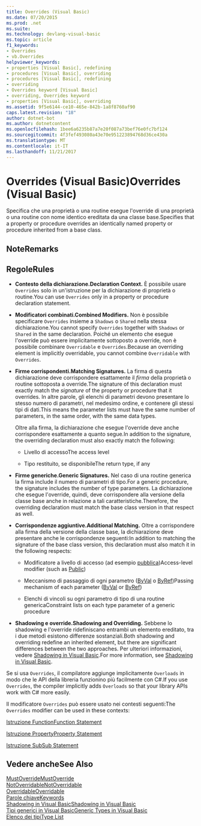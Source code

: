 ```yaml
---
title: Overrides (Visual Basic)
ms.date: 07/20/2015
ms.prod: .net
ms.suite: 
ms.technology: devlang-visual-basic
ms.topic: article
f1_keywords:
- Overrides
- vb.Overrides
helpviewer_keywords:
- properties [Visual Basic], redefining
- procedures [Visual Basic], overriding
- procedures [Visual Basic], redefining
- overriding
- Overrides keyword [Visual Basic]
- overriding, Overrides keyword
- properties [Visual Basic], overriding
ms.assetid: 9f5e6144-ce10-465e-842b-1a8f8760af90
caps.latest.revision: "18"
author: dotnet-bot
ms.author: dotnetcontent
ms.openlocfilehash: 1bee6a6235b87a7e20f087a73bef76e0fc7bf124
ms.sourcegitcommit: 4f3fef493080a43e70e951223894768d36ce430a
ms.translationtype: MT
ms.contentlocale: it-IT
ms.lasthandoff: 11/21/2017
---
```

# <a name="overrides-visual-basic"></a><span data-ttu-id="9beee-102">Overrides (Visual Basic)</span><span class="sxs-lookup"><span data-stu-id="9beee-102">Overrides (Visual Basic)</span></span>
<span data-ttu-id="9beee-103">Specifica che una proprietà o una routine esegue l'override di una proprietà o una routine con nome identico ereditata da una classe base.</span><span class="sxs-lookup"><span data-stu-id="9beee-103">Specifies that a property or procedure overrides an identically named property or procedure inherited from a base class.</span></span>  
  
## <a name="remarks"></a><span data-ttu-id="9beee-104">Note</span><span class="sxs-lookup"><span data-stu-id="9beee-104">Remarks</span></span>  
  
## <a name="rules"></a><span data-ttu-id="9beee-105">Regole</span><span class="sxs-lookup"><span data-stu-id="9beee-105">Rules</span></span>  
  
-   <span data-ttu-id="9beee-106">**Contesto della dichiarazione.**</span><span class="sxs-lookup"><span data-stu-id="9beee-106">**Declaration Context.**</span></span> <span data-ttu-id="9beee-107">È possibile usare `Overrides` solo in un'istruzione per la dichiarazione di proprietà o routine.</span><span class="sxs-lookup"><span data-stu-id="9beee-107">You can use `Overrides` only in a property or procedure declaration statement.</span></span>  
  
-   <span data-ttu-id="9beee-108">**Modificatori combinati.**</span><span class="sxs-lookup"><span data-stu-id="9beee-108">**Combined Modifiers.**</span></span> <span data-ttu-id="9beee-109">Non è possibile specificare `Overrides` insieme a `Shadows` o `Shared` nella stessa dichiarazione.</span><span class="sxs-lookup"><span data-stu-id="9beee-109">You cannot specify `Overrides` together with `Shadows` or `Shared` in the same declaration.</span></span> <span data-ttu-id="9beee-110">Poiché un elemento che esegue l'override può essere implicitamente sottoposto a override, non è possibile combinare `Overridable` e `Overrides`.</span><span class="sxs-lookup"><span data-stu-id="9beee-110">Because an overriding element is implicitly overridable, you cannot combine `Overridable` with `Overrides`.</span></span>  
  
-   <span data-ttu-id="9beee-111">**Firme corrispondenti.**</span><span class="sxs-lookup"><span data-stu-id="9beee-111">**Matching Signatures.**</span></span> <span data-ttu-id="9beee-112">La firma di questa dichiarazione deve corrispondere esattamente il *firma* della proprietà o routine sottoposta a override.</span><span class="sxs-lookup"><span data-stu-id="9beee-112">The signature of this declaration must exactly match the *signature* of the property or procedure that it overrides.</span></span> <span data-ttu-id="9beee-113">In altre parole, gli elenchi di parametri devono presentare lo stesso numero di parametri, nel medesimo ordine, e contenere gli stessi tipi di dati.</span><span class="sxs-lookup"><span data-stu-id="9beee-113">This means the parameter lists must have the same number of parameters, in the same order, with the same data types.</span></span>  
  
     <span data-ttu-id="9beee-114">Oltre alla firma, la dichiarazione che esegue l'override deve anche corrispondere esattamente a quanto segue.</span><span class="sxs-lookup"><span data-stu-id="9beee-114">In addition to the signature, the overriding declaration must also exactly match the following:</span></span>  
  
    -   <span data-ttu-id="9beee-115">Livello di accesso</span><span class="sxs-lookup"><span data-stu-id="9beee-115">The access level</span></span>  
  
    -   <span data-ttu-id="9beee-116">Tipo restituito, se disponibile</span><span class="sxs-lookup"><span data-stu-id="9beee-116">The return type, if any</span></span>  
  
-   <span data-ttu-id="9beee-117">**Firme generiche.**</span><span class="sxs-lookup"><span data-stu-id="9beee-117">**Generic Signatures.**</span></span> <span data-ttu-id="9beee-118">Nel caso di una routine generica la firma include il numero di parametri di tipo.</span><span class="sxs-lookup"><span data-stu-id="9beee-118">For a generic procedure, the signature includes the number of type parameters.</span></span> <span data-ttu-id="9beee-119">La dichiarazione che esegue l'override, quindi, deve corrispondere alla versione della classe base anche in relazione a tali caratteristiche.</span><span class="sxs-lookup"><span data-stu-id="9beee-119">Therefore, the overriding declaration must match the base class version in that respect as well.</span></span>  
  
-   <span data-ttu-id="9beee-120">**Corrispondenze aggiuntive.**</span><span class="sxs-lookup"><span data-stu-id="9beee-120">**Additional Matching.**</span></span> <span data-ttu-id="9beee-121">Oltre a corrispondere alla firma della versione della classe base, la dichiarazione deve presentare anche le corrispondenze seguenti:</span><span class="sxs-lookup"><span data-stu-id="9beee-121">In addition to matching the signature of the base class version, this declaration must also match it in the following respects:</span></span>  
  
    -   <span data-ttu-id="9beee-122">Modificatore a livello di accesso (ad esempio [pubblica](../../../visual-basic/language-reference/modifiers/public.md))</span><span class="sxs-lookup"><span data-stu-id="9beee-122">Access-level modifier (such as [Public](../../../visual-basic/language-reference/modifiers/public.md))</span></span>  
  
    -   <span data-ttu-id="9beee-123">Meccanismo di passaggio di ogni parametro ([ByVal](../../../visual-basic/language-reference/modifiers/byval.md) o [ByRef](../../../visual-basic/language-reference/modifiers/byref.md))</span><span class="sxs-lookup"><span data-stu-id="9beee-123">Passing mechanism of each parameter ([ByVal](../../../visual-basic/language-reference/modifiers/byval.md) or [ByRef](../../../visual-basic/language-reference/modifiers/byref.md))</span></span>  
  
    -   <span data-ttu-id="9beee-124">Elenchi di vincoli su ogni parametro di tipo di una routine generica</span><span class="sxs-lookup"><span data-stu-id="9beee-124">Constraint lists on each type parameter of a generic procedure</span></span>  
  
-   <span data-ttu-id="9beee-125">**Shadowing e override.**</span><span class="sxs-lookup"><span data-stu-id="9beee-125">**Shadowing and Overriding.**</span></span> <span data-ttu-id="9beee-126">Sebbene lo shadowing e l'override ridefiniscano entrambi un elemento ereditato, tra i due metodi esistono differenze sostanziali.</span><span class="sxs-lookup"><span data-stu-id="9beee-126">Both shadowing and overriding redefine an inherited element, but there are significant differences between the two approaches.</span></span> <span data-ttu-id="9beee-127">Per ulteriori informazioni, vedere [Shadowing in Visual Basic](../../../visual-basic/programming-guide/language-features/declared-elements/shadowing.md).</span><span class="sxs-lookup"><span data-stu-id="9beee-127">For more information, see [Shadowing in Visual Basic](../../../visual-basic/programming-guide/language-features/declared-elements/shadowing.md).</span></span>  
  
 <span data-ttu-id="9beee-128">Se si usa `Overrides`, il compilatore aggiunge implicitamente `Overloads` in modo che le API della libreria funzionino più facilmente con C#.</span><span class="sxs-lookup"><span data-stu-id="9beee-128">If you use `Overrides`, the compiler implicitly adds `Overloads` so that your library APIs work with C# more easily.</span></span>  
  
 <span data-ttu-id="9beee-129">Il modificatore `Overrides` può essere usato nei contesti seguenti:</span><span class="sxs-lookup"><span data-stu-id="9beee-129">The `Overrides` modifier can be used in these contexts:</span></span>  
  
 [<span data-ttu-id="9beee-130">Istruzione Function</span><span class="sxs-lookup"><span data-stu-id="9beee-130">Function Statement</span></span>](../../../visual-basic/language-reference/statements/function-statement.md)  
  
 [<span data-ttu-id="9beee-131">Istruzione Property</span><span class="sxs-lookup"><span data-stu-id="9beee-131">Property Statement</span></span>](../../../visual-basic/language-reference/statements/property-statement.md)  
  
 [<span data-ttu-id="9beee-132">Istruzione Sub</span><span class="sxs-lookup"><span data-stu-id="9beee-132">Sub Statement</span></span>](../../../visual-basic/language-reference/statements/sub-statement.md)  
  
## <a name="see-also"></a><span data-ttu-id="9beee-133">Vedere anche</span><span class="sxs-lookup"><span data-stu-id="9beee-133">See Also</span></span>  
 [<span data-ttu-id="9beee-134">MustOverride</span><span class="sxs-lookup"><span data-stu-id="9beee-134">MustOverride</span></span>](../../../visual-basic/language-reference/modifiers/mustoverride.md)  
 [<span data-ttu-id="9beee-135">NotOverridable</span><span class="sxs-lookup"><span data-stu-id="9beee-135">NotOverridable</span></span>](../../../visual-basic/language-reference/modifiers/notoverridable.md)  
 [<span data-ttu-id="9beee-136">Overridable</span><span class="sxs-lookup"><span data-stu-id="9beee-136">Overridable</span></span>](../../../visual-basic/language-reference/modifiers/overridable.md)  
 [<span data-ttu-id="9beee-137">Parole chiave</span><span class="sxs-lookup"><span data-stu-id="9beee-137">Keywords</span></span>](../../../visual-basic/language-reference/keywords/index.md)  
 [<span data-ttu-id="9beee-138">Shadowing in Visual Basic</span><span class="sxs-lookup"><span data-stu-id="9beee-138">Shadowing in Visual Basic</span></span>](../../../visual-basic/programming-guide/language-features/declared-elements/shadowing.md)  
 [<span data-ttu-id="9beee-139">Tipi generici in Visual Basic</span><span class="sxs-lookup"><span data-stu-id="9beee-139">Generic Types in Visual Basic</span></span>](../../../visual-basic/programming-guide/language-features/data-types/generic-types.md)  
 [<span data-ttu-id="9beee-140">Elenco dei tipi</span><span class="sxs-lookup"><span data-stu-id="9beee-140">Type List</span></span>](../../../visual-basic/language-reference/statements/type-list.md)
